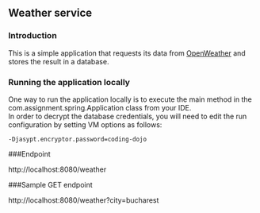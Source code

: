 Weather service
---

### Introduction

This is a simple application that requests its data from [OpenWeather](https://openweathermap.org/) and stores the result in a database.

### Running the application locally

One way to run the application locally is to execute the main method in the com.assignment.spring.Application class from your IDE.
<br>
In order to decrypt the database credentials, you will need to edit the run configuration by setting VM options as follows:
```
-Djasypt.encryptor.password=coding-dojo
```

###Endpoint

http://localhost:8080/weather

###Sample GET endpoint

http://localhost:8080/weather?city=bucharest
